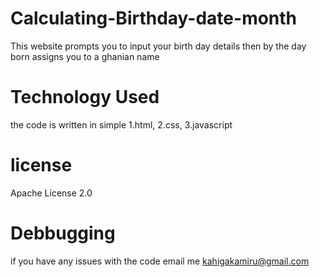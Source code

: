 # Calculating-Birthday-date-month
This website prompts you to input your birth day details then by the day born assigns you to a ghanian name
# Technology Used
the code is written in simple 
1.html, 
2.css, 
3.javascript
# license
Apache License 2.0
# Debbugging
if you have any issues with the code email me kahigakamiru@gmail.com
